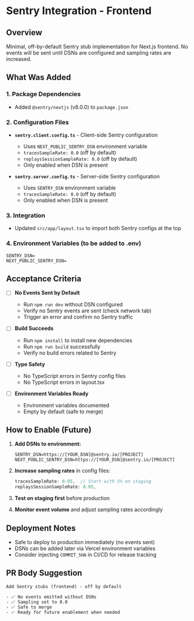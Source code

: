 # Sentry Integration - Frontend

## Overview

Minimal, off-by-default Sentry stub implementation for Next.js frontend. No events will be sent until DSNs are configured and sampling rates are increased.

## What Was Added

### 1. Package Dependencies

- Added `@sentry/nextjs` (v8.0.0) to `package.json`

### 2. Configuration Files

- **`sentry.client.config.ts`** - Client-side Sentry configuration
  - Uses `NEXT_PUBLIC_SENTRY_DSN` environment variable
  - `tracesSampleRate: 0.0` (off by default)
  - `replaysSessionSampleRate: 0.0` (off by default)
  - Only enabled when DSN is present

- **`sentry.server.config.ts`** - Server-side Sentry configuration
  - Uses `SENTRY_DSN` environment variable
  - `tracesSampleRate: 0.0` (off by default)
  - Only enabled when DSN is present

### 3. Integration

- Updated `src/app/layout.tsx` to import both Sentry configs at the top

### 4. Environment Variables (to be added to .env)

```
SENTRY_DSN=
NEXT_PUBLIC_SENTRY_DSN=
```

## Acceptance Criteria

- [ ] **No Events Sent by Default**
  - Run `npm run dev` without DSN configured
  - Verify no Sentry events are sent (check network tab)
  - Trigger an error and confirm no Sentry traffic

- [ ] **Build Succeeds**
  - Run `npm install` to install new dependencies
  - Run `npm run build` successfully
  - Verify no build errors related to Sentry

- [ ] **Type Safety**
  - No TypeScript errors in Sentry config files
  - No TypeScript errors in layout.tsx

- [ ] **Environment Variables Ready**
  - Environment variables documented
  - Empty by default (safe to merge)

## How to Enable (Future)

1. **Add DSNs to environment:**

   ```
   SENTRY_DSN=https://[YOUR_DSN]@sentry.io/[PROJECT]
   NEXT_PUBLIC_SENTRY_DSN=https://[YOUR_DSN]@sentry.io/[PROJECT]
   ```

2. **Increase sampling rates** in config files:

   ```typescript
   tracesSampleRate: 0.05,  // Start with 5% on staging
   replaysSessionSampleRate: 0.05,
   ```

3. **Test on staging first** before production

4. **Monitor event volume** and adjust sampling rates accordingly

## Deployment Notes

- Safe to deploy to production immediately (no events sent)
- DSNs can be added later via Vercel environment variables
- Consider injecting `COMMIT_SHA` in CI/CD for release tracking

## PR Body Suggestion

```
Add Sentry stubs (frontend) - off by default

- ✅ No events emitted without DSNs
- ✅ Sampling set to 0.0
- ✅ Safe to merge
- ✅ Ready for future enablement when needed
```
